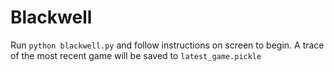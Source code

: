 # Blackwell

Run `python blackwell.py` and follow instructions on screen to begin. A trace of the most recent game will be saved to `latest_game.pickle`
